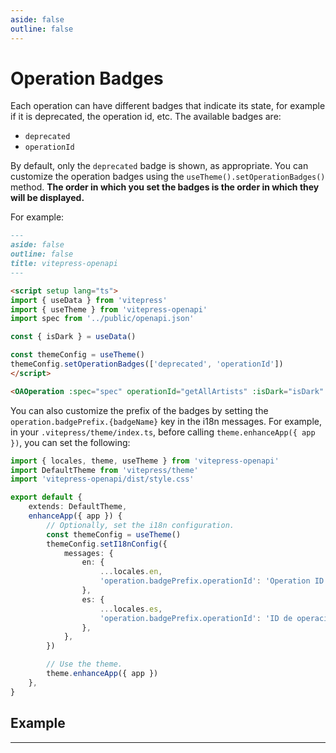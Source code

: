 ```yaml
---
aside: false
outline: false
---
```


# Operation Badges

Each operation can have different badges that indicate its state, for example if it is deprecated, the operation id, etc. The available badges are:

- `deprecated`
- `operationId`

By default, only the `deprecated` badge is shown, as appropriate. You can customize the operation badges using the `useTheme().setOperationBadges()` method. **The order in which you set the badges is the order in which they will be displayed.**

For example:

```markdown
---
aside: false
outline: false
title: vitepress-openapi
---

<script setup lang="ts">
import { useData } from 'vitepress'
import { useTheme } from 'vitepress-openapi'
import spec from '../public/openapi.json'

const { isDark } = useData()

const themeConfig = useTheme()
themeConfig.setOperationBadges(['deprecated', 'operationId'])
</script>

<OAOperation :spec="spec" operationId="getAllArtists" :isDark="isDark" />
```

You can also customize the prefix of the badges by setting the `operation.badgePrefix.{badgeName}` key in the i18n messages. For example, in your `.vitepress/theme/index.ts`, before calling `theme.enhanceApp({ app })`, you can set the following:

```typescript
import { locales, theme, useTheme } from 'vitepress-openapi'
import DefaultTheme from 'vitepress/theme'
import 'vitepress-openapi/dist/style.css'

export default {
    extends: DefaultTheme,
    enhanceApp({ app }) {
        // Optionally, set the i18n configuration.
        const themeConfig = useTheme()
        themeConfig.setI18nConfig({
            messages: {
                en: {
                    ...locales.en,
                    'operation.badgePrefix.operationId': 'Operation ID: ',
                },
                es: {
                    ...locales.es,
                    'operation.badgePrefix.operationId': 'ID de operación: ',
                },
            },
        })

        // Use the theme.
        theme.enhanceApp({ app })
    },
}

```

## Example

---

<script setup lang="ts">
import { onMounted, onUnmounted } from 'vue'
import { useData } from 'vitepress'
import { useTheme } from 'vitepress-openapi'
import spec from '../public/openapi.json'

const { isDark } = useData()

const themeConfig = useTheme()

onMounted(() => {
    themeConfig.setOperationBadges(['deprecated', 'operationId'])
})

onUnmounted(() => {
    themeConfig.setOperationBadges(['deprecated'])
})
</script>

<OAOperation :spec="spec" operationId="getAllArtists" :isDark="isDark" />

